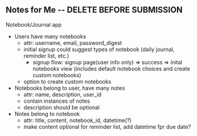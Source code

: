## Notes for Me -- DELETE BEFORE SUBMISSION

Notebook/Journal app

- Users have many notebooks
    - attr: username, email, password_digest
    - initial signup could suggest types of notebook (daily journal, reminder list, etc.)
        - signup flow: signup page(user info only) => success => inital notebooks view (includes default notebook choices and create custom notebooks)
    - option to create custom notebooks
- Notebooks belong to user, have many notes
    - attr:  name, description, user_id
    - contain instances of notes
    - description should be optional
- Notes belong to notebook
    - attr: title, content, notebook_id, datetime(?)
    - make content optional for reminder list, add datetime fpr due date?